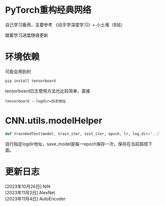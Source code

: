 # PyTorch重构经典网络

自己学习备用，主要参考 《动手学深度学习》+ 小土堆（B站）

跟着学习进度随缘更新

# 环境依赖

可能会用到的

```python
pip install tensorboard 
```

tensorboard日志使用方法也比较简单，直接

```shell
tensorboard --logdir=日志地址
```



# CNN.utils.modelHelper

```python
def trainAndTest(model, train_iter, test_iter, epoch, lr, log_dir="../logs", save_model=False):
```

自行指定logdir地址，save_model是每一epoch保存一次，保存在当前路径下面。

# 更新日志
[2023年10月26日] NiN<br>
[2023年11月3日]  AlexNet<br>
[2023年11月4日]  AutoEncoder